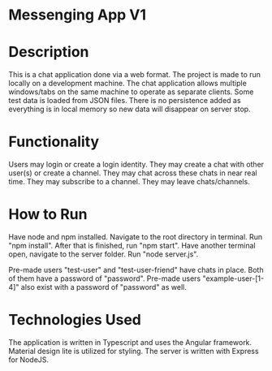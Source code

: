 # Messenging App V1

# Description
   This is a chat application done via a web format. The project is made to run locally on a development machine.
   The chat application allows multiple windows/tabs on the same machine to operate as separate clients.
   Some test data is loaded from JSON files. There is no persistence added as everything is in local memory so new data will disappear on server stop.

# Functionality
   Users may login or create a login identity.
   They may create a chat with other user(s) or create a channel.
   They may chat across these chats in near real time.
   They may subscribe to a channel.
   They may leave chats/channels.

# How to Run
   Have node and npm installed.
   Navigate to the root directory in terminal. Run "npm install". After that is finished, run "npm start".
   Have another terminal open, navigate to the server folder. Run "node server.js".

   Pre-made users "test-user" and "test-user-friend" have chats in place. Both of them have a password of "password".
   Pre-made users "example-user-[1-4]" also exist with a password of "password" as well.

# Technologies Used
   The application is written in Typescript and uses the Angular framework.
   Material design lite is utilized for styling.
   The server is written with Express for NodeJS.
